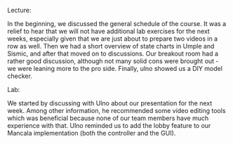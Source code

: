 Lecture:

In the beginning, we discussed the general schedule of the course. It was a
relief to hear that we will not have additional lab exercises for the next weeks,
especially given that we are just about to prepare two videos in a row as well.
Then we had a short overview of state charts in Umple and Sismic, and after
that moved on to discussions. Our breakout room had a rather good discussion,
although not many solid cons were brought out - we were leaning more to the pro side.
Finally, ulno showed us a DIY model checker. 

Lab:

We started by discussing with Ulno about our presentation for the
next week. Among other information, he recommended some video editing
tools which was beneficial because none of our team members have
much experience with that. Ulno reminded us to add the lobby feature
to our Mancala implementation (both the controller and the GUI).